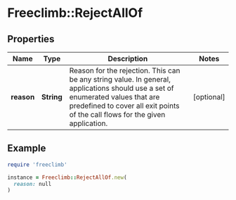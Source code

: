 # Freeclimb::RejectAllOf

## Properties

| Name | Type | Description | Notes |
| ---- | ---- | ----------- | ----- |
| **reason** | **String** | Reason for the rejection. This can be any string value. In general, applications should use a set of enumerated values that are predefined to cover all exit points of the call flows for the given application. | [optional] |

## Example

```ruby
require 'freeclimb'

instance = Freeclimb::RejectAllOf.new(
  reason: null
)
```

